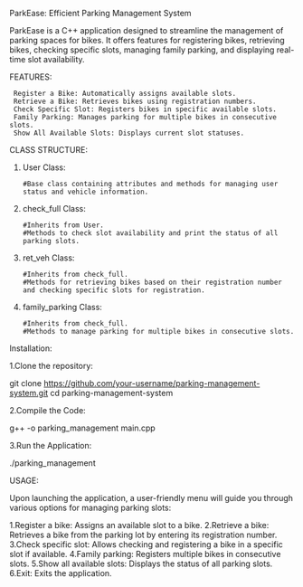 ParkEase: Efficient Parking Management System



ParkEase is a C++ application designed to streamline the management of parking spaces for bikes. It offers features for registering bikes, retrieving bikes, checking specific slots, managing family parking, and displaying real-time slot availability.




FEATURES:         

     Register a Bike: Automatically assigns available slots.
     Retrieve a Bike: Retrieves bikes using registration numbers.
     Check Specific Slot: Registers bikes in specific available slots.
     Family Parking: Manages parking for multiple bikes in consecutive slots.
     Show All Available Slots: Displays current slot statuses.




CLASS STRUCTURE:

1. User Class:


       #Base class containing attributes and methods for managing user status and vehicle information.
2. check_full Class:


       #Inherits from User.
       #Methods to check slot availability and print the status of all parking slots.
3. ret_veh Class:


       #Inherits from check_full.
       #Methods for retrieving bikes based on their registration number and checking specific slots for registration.
4. family_parking Class:


       #Inherits from check_full.
       #Methods to manage parking for multiple bikes in consecutive slots.




Installation:

1.Clone the repository:

git clone https://github.com/your-username/parking-management-system.git
cd parking-management-system

2.Compile the Code:

g++ -o parking_management main.cpp

3.Run the Application:

./parking_management


USAGE:

Upon launching the application, a user-friendly menu will guide you through various options for managing parking slots:

1.Register a bike: Assigns an available slot to a bike.
2.Retrieve a bike: Retrieves a bike from the parking lot by entering its registration number.
3.Check specific slot: Allows checking and registering a bike in a specific slot if available.
4.Family parking: Registers multiple bikes in consecutive slots.
5.Show all available slots: Displays the status of all parking slots.
6.Exit: Exits the application.


